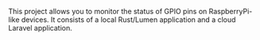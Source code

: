 This project allows you to monitor the status of GPIO pins on RaspberryPi-like devices. It consists of a local Rust/Lumen application and a cloud Laravel application.
